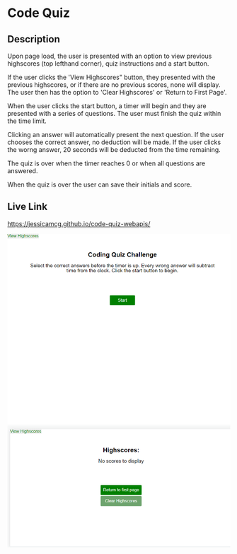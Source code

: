 # Code Quiz

## Description

Upon page load, the user is presented with an option to view previous highscores (top lefthand corner), quiz instructions and a start button.

If the user clicks the 'View Highscores" button, they presented with the previous highscores, or if there are no previous scores, none will display. The user then has the option to 'Clear Highscores' or 'Return to First Page'.

When the user clicks the start button, a timer will begin and they are presented with a series of questions. The user must finish the quiz within the time limit.

Clicking an answer will automatically present the next question. If the user chooses the correct answer, no deduction will be made. If the user clicks the worng answer, 20 seconds will be deducted from the time remaining.

The quiz is over when the timer reaches 0 or when all questions are answered.

When the quiz is over the user can save their initials and score.


## Live Link 
https://jessicamcg.github.io/code-quiz-webapis/

![Start Page](https://github.com/jessicamcg/code-quiz-webapis/blob/main/assets/quizStartPage.png)
![Empty 'View Highscores' Page](https://github.com/jessicamcg/code-quiz-webapis/blob/main/assets/viewHighScores.png)